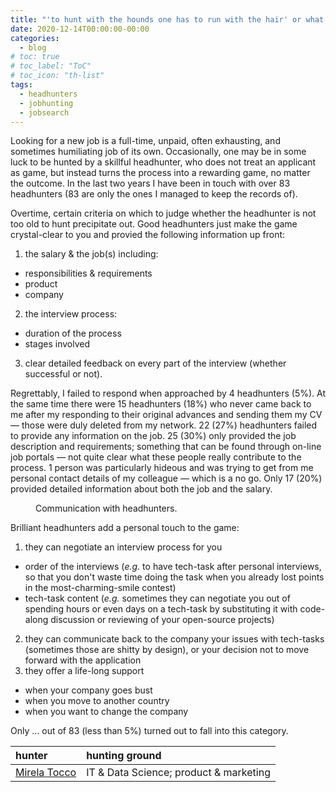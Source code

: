 ```yaml
---
title: "'to hunt with the hounds one has to run with the hair' or what makes a good headhunter"
date: 2020-12-14T00:00:00-00:00
categories:
  - blog
# toc: true
# toc_label: "ToC"
# toc_icon: "th-list"
tags:
  - headhunters
  - jobhunting
  - jobsearch
---
```


Looking for a new job is a full-time, unpaid, often exhausting, and sometimes humiliating job of its own. Occasionally, one may be in some luck to be hunted by a skillful headhunter, who does not treat an applicant as game, but instead turns the process into a rewarding game, no matter the outcome. In the last two years I have been in touch with over 83 headhunters (83 are only the ones I managed to keep the records of).

Overtime, certain criteria on which to judge whether the headhunter is not too old to hunt precipitate out. Good headhunters just make the game crystal-clear to you and provied the following information up front:
1. the salary & the job(s) including:
* responsibilities & requirements
* product
* company

2. the interview process:
* duration of the process
* stages involved

3. clear detailed feedback on every part of the interview (whether successful or not).

Regrettably, I failed to respond when approached by 4 headhunters (5%). At the same time there were 15 headhunters (18%) who never came back to me after my responding to their original advances and sending them my CV — those were duly deleted from my network. 22 (27%) headhunters failed to provide any information on the job. 25 (30%) only provided the job description and requirements; something that can be found through on-line job portals — not quite clear what these people really contribute to the process. 1 person was particularly hideous and was trying to get from me personal contact details of my colleague — which is a no go.
Only 17 (20%) provided detailed information about both the job and the salary.

<figure class="align-center">
  <img src="{{ site.url }}{{ site.baseurl }}/assets/images/headhunters_statistics.png" alt="">
  <figcaption>Communication with headhunters.</figcaption>
</figure>

Brilliant headhunters add a personal touch to the game:
1. they can negotiate an interview process for you
* order of the interviews (*e.g.* to have tech-task after personal interviews, so that you don't waste time doing the task when you already lost points in the most-charming-smile contest)
* tech-task content (*e.g.* sometimes they can negotiate you out of spending hours or even days on a tech-task by substituting it with code-along discussion or reviewing of your open-source projects)
2. they can communicate back to the company your issues with tech-tasks (sometimes those are shitty by design), or your decision not to move forward with the application
3. they offer a life-long support
* when your company goes bust
* when you move to another country
* when you want to change the company

Only ... out of 83 (less than 5%) turned out to fall into this category.

|hunter|hunting ground|
|:--|:--|
|[Mirela Tocco](https://www.linkedin.com/in/mirela-tocco/)|IT & Data Science; product & marketing|
